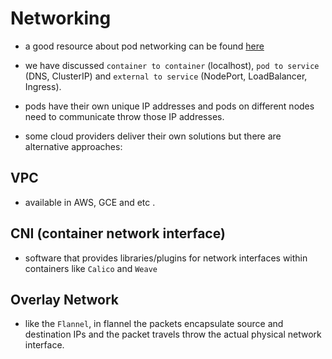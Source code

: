 # Networking

- a good resource about pod networking can be found [here](https://www.ianlewis.org/en/almighty-pause-container)

- we have discussed `container to container` (localhost), `pod to service` (DNS, ClusterIP) and `external to service` (NodePort, LoadBalancer, Ingress).

- pods have their own unique IP addresses and pods on different nodes need to communicate throw those IP addresses.

- some cloud providers deliver their own solutions but there are alternative approaches:

## VPC

- available in AWS, GCE and etc .

## CNI (container network interface)

- software that provides libraries/plugins for network interfaces within containers like `Calico` and `Weave`

## Overlay Network

- like the `Flannel`, in flannel the packets encapsulate source and destination IPs and the packet travels throw the actual physical network interface.
